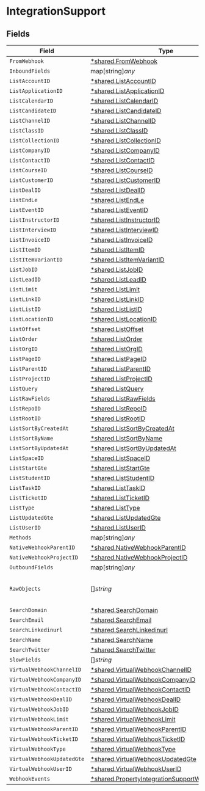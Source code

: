 # IntegrationSupport


## Fields

| Field                                                                                                                    | Type                                                                                                                     | Required                                                                                                                 | Description                                                                                                              |
| ------------------------------------------------------------------------------------------------------------------------ | ------------------------------------------------------------------------------------------------------------------------ | ------------------------------------------------------------------------------------------------------------------------ | ------------------------------------------------------------------------------------------------------------------------ |
| `FromWebhook`                                                                                                            | [*shared.FromWebhook](../../../pkg/models/shared/fromwebhook.md)                                                         | :heavy_minus_sign:                                                                                                       | N/A                                                                                                                      |
| `InboundFields`                                                                                                          | map[string]*any*                                                                                                         | :heavy_minus_sign:                                                                                                       | N/A                                                                                                                      |
| `ListAccountID`                                                                                                          | [*shared.ListAccountID](../../../pkg/models/shared/listaccountid.md)                                                     | :heavy_minus_sign:                                                                                                       | N/A                                                                                                                      |
| `ListApplicationID`                                                                                                      | [*shared.ListApplicationID](../../../pkg/models/shared/listapplicationid.md)                                             | :heavy_minus_sign:                                                                                                       | N/A                                                                                                                      |
| `ListCalendarID`                                                                                                         | [*shared.ListCalendarID](../../../pkg/models/shared/listcalendarid.md)                                                   | :heavy_minus_sign:                                                                                                       | N/A                                                                                                                      |
| `ListCandidateID`                                                                                                        | [*shared.ListCandidateID](../../../pkg/models/shared/listcandidateid.md)                                                 | :heavy_minus_sign:                                                                                                       | N/A                                                                                                                      |
| `ListChannelID`                                                                                                          | [*shared.ListChannelID](../../../pkg/models/shared/listchannelid.md)                                                     | :heavy_minus_sign:                                                                                                       | N/A                                                                                                                      |
| `ListClassID`                                                                                                            | [*shared.ListClassID](../../../pkg/models/shared/listclassid.md)                                                         | :heavy_minus_sign:                                                                                                       | N/A                                                                                                                      |
| `ListCollectionID`                                                                                                       | [*shared.ListCollectionID](../../../pkg/models/shared/listcollectionid.md)                                               | :heavy_minus_sign:                                                                                                       | N/A                                                                                                                      |
| `ListCompanyID`                                                                                                          | [*shared.ListCompanyID](../../../pkg/models/shared/listcompanyid.md)                                                     | :heavy_minus_sign:                                                                                                       | N/A                                                                                                                      |
| `ListContactID`                                                                                                          | [*shared.ListContactID](../../../pkg/models/shared/listcontactid.md)                                                     | :heavy_minus_sign:                                                                                                       | N/A                                                                                                                      |
| `ListCourseID`                                                                                                           | [*shared.ListCourseID](../../../pkg/models/shared/listcourseid.md)                                                       | :heavy_minus_sign:                                                                                                       | N/A                                                                                                                      |
| `ListCustomerID`                                                                                                         | [*shared.ListCustomerID](../../../pkg/models/shared/listcustomerid.md)                                                   | :heavy_minus_sign:                                                                                                       | N/A                                                                                                                      |
| `ListDealID`                                                                                                             | [*shared.ListDealID](../../../pkg/models/shared/listdealid.md)                                                           | :heavy_minus_sign:                                                                                                       | N/A                                                                                                                      |
| `ListEndLe`                                                                                                              | [*shared.ListEndLe](../../../pkg/models/shared/listendle.md)                                                             | :heavy_minus_sign:                                                                                                       | N/A                                                                                                                      |
| `ListEventID`                                                                                                            | [*shared.ListEventID](../../../pkg/models/shared/listeventid.md)                                                         | :heavy_minus_sign:                                                                                                       | N/A                                                                                                                      |
| `ListInstructorID`                                                                                                       | [*shared.ListInstructorID](../../../pkg/models/shared/listinstructorid.md)                                               | :heavy_minus_sign:                                                                                                       | N/A                                                                                                                      |
| `ListInterviewID`                                                                                                        | [*shared.ListInterviewID](../../../pkg/models/shared/listinterviewid.md)                                                 | :heavy_minus_sign:                                                                                                       | N/A                                                                                                                      |
| `ListInvoiceID`                                                                                                          | [*shared.ListInvoiceID](../../../pkg/models/shared/listinvoiceid.md)                                                     | :heavy_minus_sign:                                                                                                       | N/A                                                                                                                      |
| `ListItemID`                                                                                                             | [*shared.ListItemID](../../../pkg/models/shared/listitemid.md)                                                           | :heavy_minus_sign:                                                                                                       | N/A                                                                                                                      |
| `ListItemVariantID`                                                                                                      | [*shared.ListItemVariantID](../../../pkg/models/shared/listitemvariantid.md)                                             | :heavy_minus_sign:                                                                                                       | N/A                                                                                                                      |
| `ListJobID`                                                                                                              | [*shared.ListJobID](../../../pkg/models/shared/listjobid.md)                                                             | :heavy_minus_sign:                                                                                                       | N/A                                                                                                                      |
| `ListLeadID`                                                                                                             | [*shared.ListLeadID](../../../pkg/models/shared/listleadid.md)                                                           | :heavy_minus_sign:                                                                                                       | N/A                                                                                                                      |
| `ListLimit`                                                                                                              | [*shared.ListLimit](../../../pkg/models/shared/listlimit.md)                                                             | :heavy_minus_sign:                                                                                                       | N/A                                                                                                                      |
| `ListLinkID`                                                                                                             | [*shared.ListLinkID](../../../pkg/models/shared/listlinkid.md)                                                           | :heavy_minus_sign:                                                                                                       | N/A                                                                                                                      |
| `ListListID`                                                                                                             | [*shared.ListListID](../../../pkg/models/shared/listlistid.md)                                                           | :heavy_minus_sign:                                                                                                       | N/A                                                                                                                      |
| `ListLocationID`                                                                                                         | [*shared.ListLocationID](../../../pkg/models/shared/listlocationid.md)                                                   | :heavy_minus_sign:                                                                                                       | N/A                                                                                                                      |
| `ListOffset`                                                                                                             | [*shared.ListOffset](../../../pkg/models/shared/listoffset.md)                                                           | :heavy_minus_sign:                                                                                                       | N/A                                                                                                                      |
| `ListOrder`                                                                                                              | [*shared.ListOrder](../../../pkg/models/shared/listorder.md)                                                             | :heavy_minus_sign:                                                                                                       | N/A                                                                                                                      |
| `ListOrgID`                                                                                                              | [*shared.ListOrgID](../../../pkg/models/shared/listorgid.md)                                                             | :heavy_minus_sign:                                                                                                       | N/A                                                                                                                      |
| `ListPageID`                                                                                                             | [*shared.ListPageID](../../../pkg/models/shared/listpageid.md)                                                           | :heavy_minus_sign:                                                                                                       | N/A                                                                                                                      |
| `ListParentID`                                                                                                           | [*shared.ListParentID](../../../pkg/models/shared/listparentid.md)                                                       | :heavy_minus_sign:                                                                                                       | N/A                                                                                                                      |
| `ListProjectID`                                                                                                          | [*shared.ListProjectID](../../../pkg/models/shared/listprojectid.md)                                                     | :heavy_minus_sign:                                                                                                       | N/A                                                                                                                      |
| `ListQuery`                                                                                                              | [*shared.ListQuery](../../../pkg/models/shared/listquery.md)                                                             | :heavy_minus_sign:                                                                                                       | N/A                                                                                                                      |
| `ListRawFields`                                                                                                          | [*shared.ListRawFields](../../../pkg/models/shared/listrawfields.md)                                                     | :heavy_minus_sign:                                                                                                       | N/A                                                                                                                      |
| `ListRepoID`                                                                                                             | [*shared.ListRepoID](../../../pkg/models/shared/listrepoid.md)                                                           | :heavy_minus_sign:                                                                                                       | N/A                                                                                                                      |
| `ListRootID`                                                                                                             | [*shared.ListRootID](../../../pkg/models/shared/listrootid.md)                                                           | :heavy_minus_sign:                                                                                                       | N/A                                                                                                                      |
| `ListSortByCreatedAt`                                                                                                    | [*shared.ListSortByCreatedAt](../../../pkg/models/shared/listsortbycreatedat.md)                                         | :heavy_minus_sign:                                                                                                       | N/A                                                                                                                      |
| `ListSortByName`                                                                                                         | [*shared.ListSortByName](../../../pkg/models/shared/listsortbyname.md)                                                   | :heavy_minus_sign:                                                                                                       | N/A                                                                                                                      |
| `ListSortByUpdatedAt`                                                                                                    | [*shared.ListSortByUpdatedAt](../../../pkg/models/shared/listsortbyupdatedat.md)                                         | :heavy_minus_sign:                                                                                                       | N/A                                                                                                                      |
| `ListSpaceID`                                                                                                            | [*shared.ListSpaceID](../../../pkg/models/shared/listspaceid.md)                                                         | :heavy_minus_sign:                                                                                                       | N/A                                                                                                                      |
| `ListStartGte`                                                                                                           | [*shared.ListStartGte](../../../pkg/models/shared/liststartgte.md)                                                       | :heavy_minus_sign:                                                                                                       | N/A                                                                                                                      |
| `ListStudentID`                                                                                                          | [*shared.ListStudentID](../../../pkg/models/shared/liststudentid.md)                                                     | :heavy_minus_sign:                                                                                                       | N/A                                                                                                                      |
| `ListTaskID`                                                                                                             | [*shared.ListTaskID](../../../pkg/models/shared/listtaskid.md)                                                           | :heavy_minus_sign:                                                                                                       | N/A                                                                                                                      |
| `ListTicketID`                                                                                                           | [*shared.ListTicketID](../../../pkg/models/shared/listticketid.md)                                                       | :heavy_minus_sign:                                                                                                       | N/A                                                                                                                      |
| `ListType`                                                                                                               | [*shared.ListType](../../../pkg/models/shared/listtype.md)                                                               | :heavy_minus_sign:                                                                                                       | N/A                                                                                                                      |
| `ListUpdatedGte`                                                                                                         | [*shared.ListUpdatedGte](../../../pkg/models/shared/listupdatedgte.md)                                                   | :heavy_minus_sign:                                                                                                       | N/A                                                                                                                      |
| `ListUserID`                                                                                                             | [*shared.ListUserID](../../../pkg/models/shared/listuserid.md)                                                           | :heavy_minus_sign:                                                                                                       | N/A                                                                                                                      |
| `Methods`                                                                                                                | map[string]*any*                                                                                                         | :heavy_minus_sign:                                                                                                       | N/A                                                                                                                      |
| `NativeWebhookParentID`                                                                                                  | [*shared.NativeWebhookParentID](../../../pkg/models/shared/nativewebhookparentid.md)                                     | :heavy_minus_sign:                                                                                                       | N/A                                                                                                                      |
| `NativeWebhookProjectID`                                                                                                 | [*shared.NativeWebhookProjectID](../../../pkg/models/shared/nativewebhookprojectid.md)                                   | :heavy_minus_sign:                                                                                                       | N/A                                                                                                                      |
| `OutboundFields`                                                                                                         | map[string]*any*                                                                                                         | :heavy_minus_sign:                                                                                                       | N/A                                                                                                                      |
| `RawObjects`                                                                                                             | []*string*                                                                                                               | :heavy_minus_sign:                                                                                                       | objects that we map from in the integration                                                                              |
| `SearchDomain`                                                                                                           | [*shared.SearchDomain](../../../pkg/models/shared/searchdomain.md)                                                       | :heavy_minus_sign:                                                                                                       | N/A                                                                                                                      |
| `SearchEmail`                                                                                                            | [*shared.SearchEmail](../../../pkg/models/shared/searchemail.md)                                                         | :heavy_minus_sign:                                                                                                       | N/A                                                                                                                      |
| `SearchLinkedinurl`                                                                                                      | [*shared.SearchLinkedinurl](../../../pkg/models/shared/searchlinkedinurl.md)                                             | :heavy_minus_sign:                                                                                                       | N/A                                                                                                                      |
| `SearchName`                                                                                                             | [*shared.SearchName](../../../pkg/models/shared/searchname.md)                                                           | :heavy_minus_sign:                                                                                                       | N/A                                                                                                                      |
| `SearchTwitter`                                                                                                          | [*shared.SearchTwitter](../../../pkg/models/shared/searchtwitter.md)                                                     | :heavy_minus_sign:                                                                                                       | N/A                                                                                                                      |
| `SlowFields`                                                                                                             | []*string*                                                                                                               | :heavy_minus_sign:                                                                                                       | N/A                                                                                                                      |
| `VirtualWebhookChannelID`                                                                                                | [*shared.VirtualWebhookChannelID](../../../pkg/models/shared/virtualwebhookchannelid.md)                                 | :heavy_minus_sign:                                                                                                       | N/A                                                                                                                      |
| `VirtualWebhookCompanyID`                                                                                                | [*shared.VirtualWebhookCompanyID](../../../pkg/models/shared/virtualwebhookcompanyid.md)                                 | :heavy_minus_sign:                                                                                                       | N/A                                                                                                                      |
| `VirtualWebhookContactID`                                                                                                | [*shared.VirtualWebhookContactID](../../../pkg/models/shared/virtualwebhookcontactid.md)                                 | :heavy_minus_sign:                                                                                                       | N/A                                                                                                                      |
| `VirtualWebhookDealID`                                                                                                   | [*shared.VirtualWebhookDealID](../../../pkg/models/shared/virtualwebhookdealid.md)                                       | :heavy_minus_sign:                                                                                                       | N/A                                                                                                                      |
| `VirtualWebhookJobID`                                                                                                    | [*shared.VirtualWebhookJobID](../../../pkg/models/shared/virtualwebhookjobid.md)                                         | :heavy_minus_sign:                                                                                                       | N/A                                                                                                                      |
| `VirtualWebhookLimit`                                                                                                    | [*shared.VirtualWebhookLimit](../../../pkg/models/shared/virtualwebhooklimit.md)                                         | :heavy_minus_sign:                                                                                                       | N/A                                                                                                                      |
| `VirtualWebhookParentID`                                                                                                 | [*shared.VirtualWebhookParentID](../../../pkg/models/shared/virtualwebhookparentid.md)                                   | :heavy_minus_sign:                                                                                                       | N/A                                                                                                                      |
| `VirtualWebhookTicketID`                                                                                                 | [*shared.VirtualWebhookTicketID](../../../pkg/models/shared/virtualwebhookticketid.md)                                   | :heavy_minus_sign:                                                                                                       | N/A                                                                                                                      |
| `VirtualWebhookType`                                                                                                     | [*shared.VirtualWebhookType](../../../pkg/models/shared/virtualwebhooktype.md)                                           | :heavy_minus_sign:                                                                                                       | N/A                                                                                                                      |
| `VirtualWebhookUpdatedGte`                                                                                               | [*shared.VirtualWebhookUpdatedGte](../../../pkg/models/shared/virtualwebhookupdatedgte.md)                               | :heavy_minus_sign:                                                                                                       | N/A                                                                                                                      |
| `VirtualWebhookUserID`                                                                                                   | [*shared.VirtualWebhookUserID](../../../pkg/models/shared/virtualwebhookuserid.md)                                       | :heavy_minus_sign:                                                                                                       | N/A                                                                                                                      |
| `WebhookEvents`                                                                                                          | [*shared.PropertyIntegrationSupportWebhookEvents](../../../pkg/models/shared/propertyintegrationsupportwebhookevents.md) | :heavy_minus_sign:                                                                                                       | N/A                                                                                                                      |